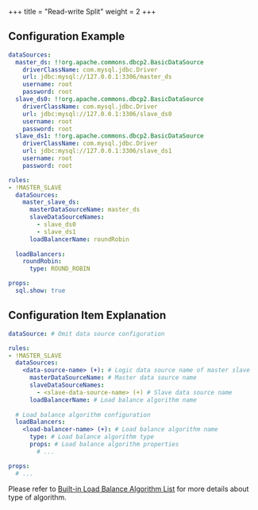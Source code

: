 +++
title = "Read-write Split"
weight = 2
+++

## Configuration Example

```yaml
dataSources:
  master_ds: !!org.apache.commons.dbcp2.BasicDataSource
    driverClassName: com.mysql.jdbc.Driver
    url: jdbc:mysql://127.0.0.1:3306/master_ds
    username: root
    password: root
  slave_ds0: !!org.apache.commons.dbcp2.BasicDataSource
    driverClassName: com.mysql.jdbc.Driver
    url: jdbc:mysql://127.0.0.1:3306/slave_ds0
    username: root
    password: root
  slave_ds1: !!org.apache.commons.dbcp2.BasicDataSource
    driverClassName: com.mysql.jdbc.Driver
    url: jdbc:mysql://127.0.0.1:3306/slave_ds1
    username: root
    password: root

rules:
- !MASTER_SLAVE
  dataSources:
    master_slave_ds:
      masterDataSourceName: master_ds
      slaveDataSourceNames:
        - slave_ds0
        - slave_ds1
      loadBalancerName: roundRobin
  
  loadBalancers:
    roundRobin:
      type: ROUND_ROBIN

props:
  sql.show: true
```

## Configuration Item Explanation

```yaml
dataSource: # Omit data source configuration

rules:
- !MASTER_SLAVE
  dataSources:
    <data-source-name> (+): # Logic data source name of master slave
      masterDataSourceName: # Master data source name
      slaveDataSourceNames: 
        - <slave-data-source-name> (+) # Slave data source name
      loadBalancerName: # Load balance algorithm name
  
  # Load balance algorithm configuration
  loadBalancers:
    <load-balancer-name> (+): # Load balance algorithm name
      type: # Load balance algorithm type
      props: # Load balance algorithm properties
        # ...

props:
  # ...
```

Please refer to [Built-in Load Balance Algorithm List](/en/user-manual/shardingsphere-jdbc/configuration/built-in-algorithm/load-balance) for more details about type of algorithm.
